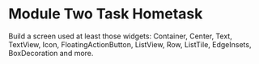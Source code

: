 # Module Two Task Hometask

Build a screen used at least those widgets: Container, Center, Text, TextView, Icon, FloatingActionButton, ListView, Row, ListTile, EdgeInsets, BoxDecoration and more.
